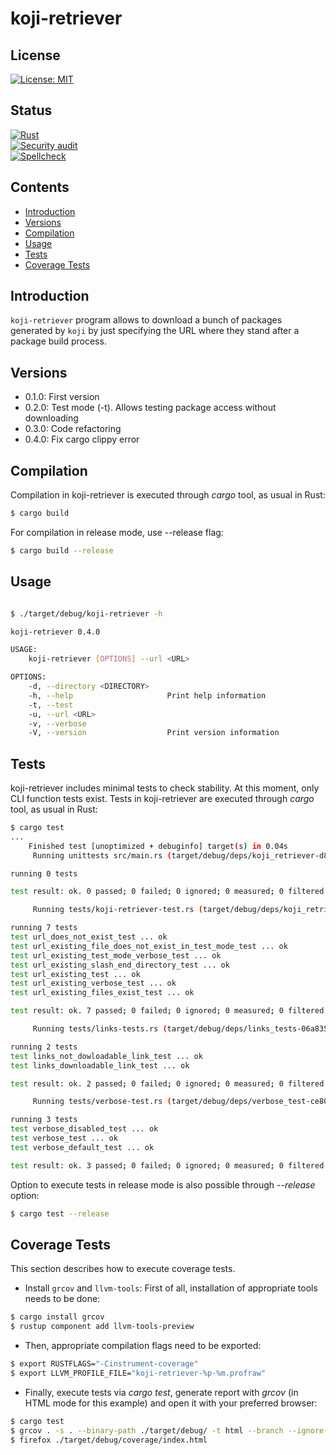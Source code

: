 # koji-retriever

## License

[![License: MIT](https://img.shields.io/badge/License-MIT-yellow.svg)](https://opensource.org/licenses/MIT)

## Status

[![Rust](https://github.com/sarroutbi/koji-retriever/actions/workflows/rust.yaml/badge.svg)](https://github.com/sarroutbi/koji-retriever/actions/workflows/rust.yaml)\
[![Security audit](https://github.com/sarroutbi/koji-retriever/actions/workflows/audit.yaml/badge.svg)](https://github.com/sarroutbi/koji-retriever/actions/workflows/audit.yaml)\
[![Spellcheck](https://github.com/sarroutbi/koji-retriever/actions/workflows/spellcheck.yaml/badge.svg)](https://github.com/sarroutbi/koji-retriever/actions/workflows/spellcheck.yaml)

## Contents

- [Introduction](#introduction)
- [Versions](#versions)
- [Compilation](#compilation)
- [Usage](#usage)
- [Tests](#tests)
- [Coverage Tests](#coverage-tests)

## Introduction

`koji-retriever` program allows to download a bunch of packages
generated by `koji` by just specifying the URL where they stand
after a package build process.

## Versions

- 0.1.0:  First version
- 0.2.0:  Test mode (-t). Allows testing package access without downloading
- 0.3.0:  Code refactoring
- 0.4.0:  Fix cargo clippy error

## Compilation

Compilation in koji-retriever is executed through *cargo* tool, as usual in Rust:

```bash
$ cargo build
```
For compilation in release mode, use --release flag:

```bash
$ cargo build --release
```

## Usage

```bash

$ ./target/debug/koji-retriever -h

koji-retriever 0.4.0

USAGE:
    koji-retriever [OPTIONS] --url <URL>

OPTIONS:
    -d, --directory <DIRECTORY>
    -h, --help                     Print help information
    -t, --test
    -u, --url <URL>
    -v, --verbose
    -V, --version                  Print version information
```

## Tests

koji-retriever includes minimal tests to check stability.
At this moment, only CLI function tests exist.
Tests in koji-retriever are executed through *cargo* tool, as usual in Rust:

```bash
$ cargo test
...
    Finished test [unoptimized + debuginfo] target(s) in 0.04s
     Running unittests src/main.rs (target/debug/deps/koji_retriever-d8e7d3952c51b846)

running 0 tests

test result: ok. 0 passed; 0 failed; 0 ignored; 0 measured; 0 filtered out; finished in 0.00s

     Running tests/koji-retriever-test.rs (target/debug/deps/koji_retriever_test-631e068f7fce3978)

running 7 tests
test url_does_not_exist_test ... ok
test url_existing_file_does_not_exist_in_test_mode_test ... ok
test url_existing_test_mode_verbose_test ... ok
test url_existing_slash_end_directory_test ... ok
test url_existing_test ... ok
test url_existing_verbose_test ... ok
test url_existing_files_exist_test ... ok

test result: ok. 7 passed; 0 failed; 0 ignored; 0 measured; 0 filtered out; finished in 11.71s

     Running tests/links-tests.rs (target/debug/deps/links_tests-06a835142a68b0f6)

running 2 tests
test links_not_dowloadable_link_test ... ok
test links_downloadable_link_test ... ok

test result: ok. 2 passed; 0 failed; 0 ignored; 0 measured; 0 filtered out; finished in 0.91s

     Running tests/verbose-test.rs (target/debug/deps/verbose_test-ce808bf9693d2745)

running 3 tests
test verbose_disabled_test ... ok
test verbose_test ... ok
test verbose_default_test ... ok

test result: ok. 3 passed; 0 failed; 0 ignored; 0 measured; 0 filtered out; finished in 0.00s
```

Option to execute tests in release mode is also possible through *--release* option:
```bash
$ cargo test --release
```

## Coverage Tests
This section describes how to execute coverage tests.

- Install `grcov` and `llvm-tools`: First of all, installation of appropriate tools needs to be done:

```bash
$ cargo install grcov
$ rustup component add llvm-tools-preview
```

- Then, appropriate compilation flags need to be exported:

```bash
$ export RUSTFLAGS="-Cinstrument-coverage"
$ export LLVM_PROFILE_FILE="koji-retriever-%p-%m.profraw"
```

- Finally, execute tests via *cargo test*, generate report with *grcov* (in HTML mode for this example) and open it with your preferred browser:

```bash
$ cargo test
$ grcov . -s . --binary-path ./target/debug/ -t html --branch --ignore-not-existing -o ./target/debug/coverage/
$ firefox ./target/debug/coverage/index.html
```
